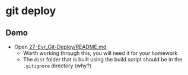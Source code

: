 # git deploy

## Demo

- Open [27-Evr_Git-Deploy/README.md](../../01-Activities/27-Evr_Git-Deploy/README.md)
  - Worth working through this, you will need it for your homework
  - The `dist` folder that is built using the build script should be in the `.gitignore` directory (why?)
